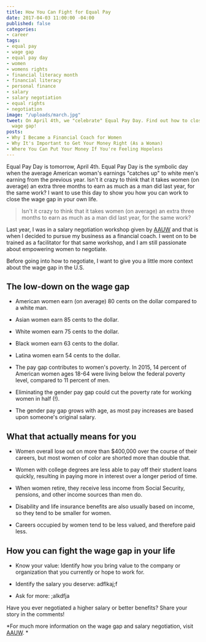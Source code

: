 ```yaml
---
title: How You Can Fight for Equal Pay
date: 2017-04-03 11:00:00 -04:00
published: false
categories:
- career
tags:
- equal pay
- wage gap
- equal pay day
- women
- womens rights
- financial literacy month
- financial literacy
- personal finance
- salary
- salary negotiation
- equal rights
- negotiation
image: "/uploads/march.jpg"
tweet: On April 4th, we "celebrate" Equal Pay Day. Find out how to close your own
  wage gap!
posts:
- Why I Became a Financial Coach for Women
- Why It's Important to Get Your Money Right (As a Woman)
- Where You Can Put Your Money If You're Feeling Hopeless
---
```


Equal Pay Day is tomorrow, April 4th. Equal Pay Day is the symbolic day when the average American woman's earnings "catches up" to white men's earning from the previous year. Isn't it crazy to think that it takes women (on average) an extra three months to earn as much as a man did last year, for the same work? I want to use this day to show you how you can work to close the wage gap in your own life.

> Isn't it crazy to think that it takes women (on average) an extra three months to earn as much as a man did last year, for the same work?

Last year, I was in a salary negotiation workshop given by [AAUW](https://salary.aauw.org/) and that is when I decided to pursue my business as a financial coach. I went on to be trained as a facilitator for that same workshop, and I am still passionate about empowering women to negotiate.

Before going into how to negotiate, I want to give you a little more context about the wage gap in the U.S.

## The low-down on the wage gap

* American women earn (on average) 80 cents on the dollar compared to a white man.

* Asian women earn 85 cents to the dollar.

* White women earn 75 cents to the dollar.

* Black women earn 63 cents to the dollar.

* Latina women earn 54 cents to the dollar.

* The pay gap contributes to women's poverty. In 2015, 14 percent of American women ages 18-64 were living below the federal poverty level, compared to 11 percent of men.

* Eliminating the gender pay gap could cut the poverty rate for working women in half (!).

* The gender pay gap grows with age, as most pay increases are based upon someone's original salary.

## What that actually means for you

* Women overall lose out on more than $400,000 over the course of their careers, but most women of color are shorted more than double that.

* Women with college degrees are less able to pay off their student loans quickly, resulting in paying more in interest over a longer period of time.

* When women retire, they receive less income from Social Security, pensions, and other income sources than men do.

* Disability and life insurance benefits are also usually based on income, so they tend to be smaller for women.

* Careers occupied by women tend to be less valued, and therefore paid less.

## How you can fight the wage gap in your life

* Know your value: Identify how you bring value to the company or organization that you currently or hope to work for.

* Identify the salary you deserve: adflkaj;f

* Ask for more: ;alkdfja

Have you ever negotiated a higher salary or better benefits? Share your story in the comments!

*For much more information on the wage gap and salary negotiation, visit [AAUW](https://salary.aauw.org/work-smart/). *